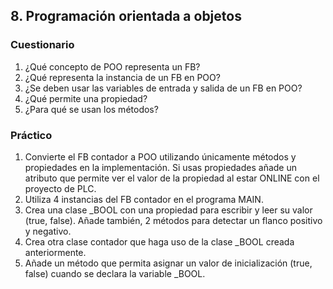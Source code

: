

## 8. Programación orientada a objetos ##
### Cuestionario ###
1. ¿Qué concepto de POO representa un FB?
2. ¿Qué representa la instancia de un FB en POO?
3. ¿Se deben usar las variables de entrada y salida de un FB en POO?
4. ¿Qué permite una propiedad?
5. ¿Para qué se usan los métodos?

### Práctico ###
1. Convierte el FB contador a POO utilizando únicamente métodos y propiedades en la implementación. Si usas propiedades añade un atributo que permite ver el valor de la  propiedad al estar ONLINE con el proyecto de PLC. 
2. Utiliza 4 instancias del FB contador en el programa MAIN.
3. Crea una clase _BOOL con una propiedad para escribir y leer su valor (true, false). Añade también, 2 métodos para detectar un flanco positivo y negativo.
4. Crea otra clase contador que haga uso de la clase _BOOL creada anteriormente. 
5. Añade un método que permita asignar un valor de inicialización (true, false) cuando se declara la variable _BOOL. 
